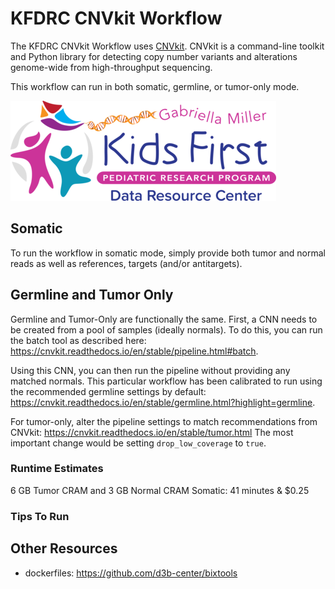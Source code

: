 # KFDRC CNVkit Workflow
The KFDRC CNVkit Workflow uses [CNVkit](https://github.com/etal/cnvkit). CNVkit
is a command-line toolkit and Python library for detecting copy number variants
and alterations genome-wide from high-throughput sequencing.

This workflow can run in both somatic, germline, or tumor-only mode.

![data service logo](https://github.com/d3b-center/d3b-research-workflows/raw/master/doc/kfdrc-logo-sm.png)

## Somatic
To run the workflow in somatic mode, simply provide both tumor and normal reads
as well as references, targets (and/or antitargets).

## Germline and Tumor Only
Germline and Tumor-Only are functionally the same. First, a CNN needs to be created
from a pool of samples (ideally normals). To do this, you can run the batch tool
as described here: https://cnvkit.readthedocs.io/en/stable/pipeline.html#batch.

Using this CNN, you can then run the pipeline without providing any matched normals.
This particular workflow has been calibrated to run using the recommended germline
settings by default: https://cnvkit.readthedocs.io/en/stable/germline.html?highlight=germline.

For tumor-only, alter the pipeline settings to match recommendations from CNVkit:
https://cnvkit.readthedocs.io/en/stable/tumor.html
The most important change would be setting `drop_low_coverage` to `true`.

### Runtime Estimates
6 GB Tumor CRAM and 3 GB Normal CRAM Somatic: 41 minutes & $0.25

### Tips To Run

## Other Resources
- dockerfiles: https://github.com/d3b-center/bixtools
